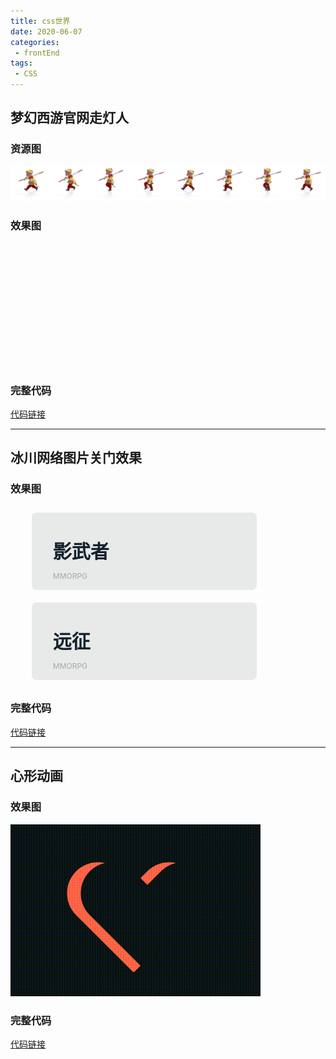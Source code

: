 ```yaml
---
title: css世界
date: 2020-06-07
categories:
 - frontEnd
tags:
 - CSS
---
```


## 梦幻西游官网走灯人
### 资源图
![](../../.vuepress/public/article/folder1/csswalkflash/monkey.png)
### 效果图
<style>
@keyframes move {
  from {
    background-position-x: 0
  }
  to {
    background-position-x: -1600px
  }
}
</style>
<div style="
width:200px;
height:200px;
background:url(https://wavedanger.github.io/blog/article/folder1/csswalkflash/monkey.png) no-repeat left top;animation:move 1.4s steps(8) infinite;"></div>

### 完整代码
[代码链接](https://codepen.io/wavedanger/pen/abdOEpK?editors=1100)

---

## 冰川网络图片关门效果
### 效果图
<style>
  .p1 {
  list-style-type: none;
}

.p1::after {
  content: "";
  display: block;
  clear: both;
}

.p1 li {
  float: left;
  width: 292px;
  height: 48px;
  padding: 38px 34px;
  border-radius: 8px;
  background-color: #e8e9e9;
  position: relative;
  overflow: hidden;
  margin: 10px;
}

.p1 li:hover .left {
  left: 0;
}

.p1 li:hover .right {
  right: 0;
}

.p1 li img {
  position: absolute;
  right: 0;
  top: 0;
  z-index: 1;
}

.p1 li h1 {
  margin: 0;
  font-size: 30px;
  font-weight: 600;
  color: #13222d;
  position: relative;
  z-index: 1;
}

.p1 li p {
  font-size: 12px;
  color: #a4a7a8;
  position: relative;
  z-index: 1;
}

.p1 .left,.p1 .right {
  z-index: 3;
  position: absolute;
  top: 0;
  transition: all .5s;
  height: 125px;
}

.p1 .left {
  left: -240px;
  width: 240px;
}

.p1 .left-1 {
  background: #1A2934 url(https://wavedanger.github.io/blog/article/folder1/cssp1/ywz_font.png);
}

.p1 .left-2 {
  background: #1A2934 url(https://wavedanger.github.io/blog/article/folder1/cssp1/yz_font.png);
}

.p1 .right {
  right: -120px;
  padding: 34px 0 0 21px;
  width: 99px;
  height: 91px;
  background-color: #4E9ED5;
}

.p1 .right a {
  text-decoration: none;
  display: block;
  font-size: 12px;
  padding: 7px 15px;
  width: 48px;
  margin-bottom: 5px;
  line-height: 12px;
  text-align: center;
  border-radius: 6px;
  border: 1px solid #bad9ef;
  color: #fff;
}

.p1 .right a:hover {
  background-color: #d4af46;
  border-color: #d4af46;
}
</style>
<ul class="p1">
  <li>
    <img src="https://wavedanger.github.io/blog/article/folder1/cssp1/ywz_game.jpg" alt="">
    <h1>影武者</h1>
    <p>MMORPG</p>
     <div class="left left-1"></div>
     <div class="right">
       <a href="">进入官网</a>
       <a href="">游戏论坛</a>
    </div>
  </li>
  <li>
     <img src="https://wavedanger.github.io/blog/article/folder1/cssp1/yz_game.jpg" alt="">
    <h1>远征</h1>
    <p>MMORPG</p>
     <div class="left left-2"></div>
     <div class="right">
       <a href="">进入官网</a>
       <a href="">游戏论坛</a>
    </div>
  </li>
</ul>

### 完整代码
[代码链接](https://codepen.io/wavedanger/pen/oNbYaRy)

---

## 心形动画
### 效果图
<!-- ![心形动画](../../.vuepress/public/article/folder1/cssheart/heart.gif) -->
<img src="../../.vuepress/public/article/folder1/cssheart/heart.gif" alt="" width="400px">

### 完整代码
[代码链接](https://codepen.io/wavedanger/pen/MWKJQqa?editors=1100)


